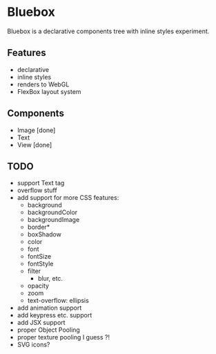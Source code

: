 Bluebox
===
Bluebox is a declarative components tree with inline styles experiment.

Features
---
- declarative
- inline styles
- renders to WebGL
- FlexBox layout system

Components
---
- Image [done]
- Text
- View [done]

TODO
---
- support Text tag
- overflow stuff
- add support for more CSS features:
  - background
  - backgroundColor
  - backgroundImage
  - border*
  - boxShadow
  - color
  - font
  - fontSize
  - fontStyle
  - filter
    - blur, etc.
  - opacity
  - zoom
  - text-overflow: ellipsis
- add animation support
- add keypress etc. support
- add JSX support
- proper Object Pooling
- proper texture pooling I guess ?!
- SVG icons?